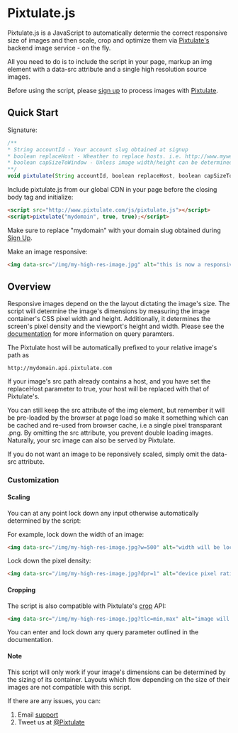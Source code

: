 <h1>Pixtulate.js</h1>

Pixtulate.js is a JavaScript to automatically determie the correct responsive size of images and then scale, crop and optimize them via <a href="http://www.pixtulate.com">Pixtulate's</a> backend image service - on the fly. 

All you need to do is to include the script in your page, markup an img element with a data-src attribute and a single high resolution source images.

Before using the script, please <a href="http://www.pixulate.com/signup">sign up</a> to process images with <a href="http://www.pixtulate.com">Pixtulate</a>.

<h2>Quick Start</h2>

Signature:
```javascript
/**
* String accountId - Your account slug obtained at signup
* boolean replaceHost - Wheather to replace hosts. i.e. http://www.mywebsite.com/img -> http://mydomain.api.pixtulate.com/img
* boolean capSizeToWindow - Unless image width/height can be determined, cap the size of an image at viewport width/height
**/
void pixtulate(String accountId, boolean replaceHost, boolean capSizeToWindow);
```

Include pixtulate.js from our global CDN in your page before the closing body tag and initialize:
```html
<script src="http://www.pixtulate.com/js/pixtulate.js"></script>
<script>pixtulate("mydomain", true, true);</script>
```
Make sure to replace "mydomain" with your domain slug obtained during <a href="http://www.pixtulate.com">Sign Up</a>.

Make an image responsive:
```html
<img data-src="/img/my-high-res-image.jpg" alt="this is now a responsive image"/>
```

<h2>Overview</h2>
Responsive images depend on the the layout dictating the image's size. The script will determine the image's dimensions by measuring the image container's CSS pixel width and height. Additionally, it determines the screen's pixel density and the viewport's height and width. Please see the <a href="http://www.pixtulate.com/docs">documentation</a> for more information on query paramters.

The Pixtulate host will be automatically prefixed to your relative image's path as 
```
http://mydomain.api.pixtulate.com
```
If your image's src path already contains a host, and you have set the replaceHost parameter to true, your host will be replaced with that of Pixtulate's.  

You can still keep the src attribute of the img element, but remember it will be pre-loaded by the browser at page load so make it something which can be cached and re-used from browser cache, i.e a single pixel transparant .png. By omitting the src attribute, you prevent double loading images. Naturally, your src image can also be served by Pixtulate.

If you do not want an image to be reponsively scaled, simply omit the data-src attribute.

<h3>Customization</h3>
<h4>Scaling</h4>
You can at any point lock down any input otherwise automatically determined by the script:

For example, lock down the width of an image:
```html
<img data-src="/img/my-high-res-image.jpg?w=500" alt="width will be locked at 500px"/>
```

Lock down the pixel density:
```html
<img data-src="/img/my-high-res-image.jpg?dpr=1" alt="device pixel ratio locked at 1"/>
```

<h4>Cropping</h4>
The script is also compatible with Pixtulate's <a href="http://wwww.pixtulate.com/docs/crop.htm">crop</a> API:

```html
<img data-src="/img/my-high-res-image.jpg?tlc=min,max" alt="image will be automatically cropped"/>
```

You can enter and lock down any query parameter outlined in the documentation.

<h4>Note</h4>
This script will only work if your image's dimensions can be determined by the sizing of its container. Layouts which flow depending on the size of their images are not compatible with this script.

If there are any issues, you can:
1. Email <a href="mailto:support@pixtulate.com">support</a>
2. Tweet us at <a href="http://www.twitter.com/pixtulate">@Pixtulate</a>
